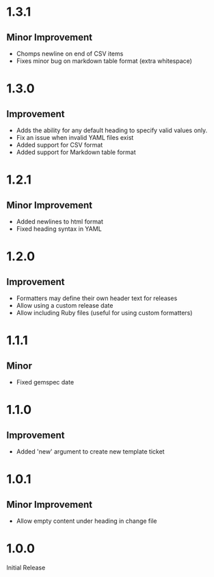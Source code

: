 # 1.3.1

## Minor Improvement

* Chomps newline on end of CSV items
* Fixes minor bug on markdown table format (extra whitespace)

# 1.3.0

## Improvement

* Adds the ability for any default heading to specify valid values only.
* Fix an issue when invalid YAML files exist
* Added support for CSV format
* Added support for Markdown table format

# 1.2.1

## Minor Improvement

* Added newlines to html format
* Fixed heading syntax in YAML

# 1.2.0

## Improvement

* Formatters may define their own header text for releases
* Allow using a custom release date
* Allow including Ruby files (useful for using custom formatters)

# 1.1.1

## Minor

* Fixed gemspec date

# 1.1.0

## Improvement

* Added 'new' argument to create new template ticket

# 1.0.1

## Minor Improvement

* Allow empty content under heading in change file

# 1.0.0

Initial Release
